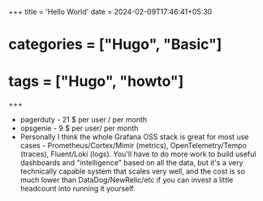+++
title = 'Hello World'
date = 2024-02-09T17:46:41+05:30
# categories = ["Hugo", "Basic"]
# tags = ["Hugo", "howto"]

+++


- pagerduty - 21 $ per user / per month
- opsgenie - 9 $ per user/ per month
- Personally I think the whole Grafana OSS stack is great for most use cases - Prometheus/Cortex/Mimir (metrics), OpenTelemetry/Tempo (traces), Fluent/Loki (logs). You'll have to do more work to build useful dashboards and "intelligence" based on all the data, but it's a very technically capable system that scales very well, and the cost is so much lower than DataDog/NewRelic/etc if you can invest a little headcount into running it yourself.